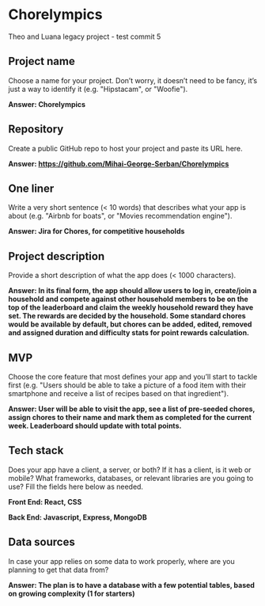 # Chorelympics

Theo and Luana legacy project - test commit 5

## Project name

Choose a name for your project. Don’t worry, it doesn’t need to be fancy, it’s just a way to identify it (e.g. "Hipstacam", or "Woofie").

**Answer: Chorelympics**

## Repository

Create a public GitHub repo to host your project and paste its URL here.

**Answer: https://github.com/Mihai-George-Serban/Chorelympics**

## One liner

Write a very short sentence (< 10 words) that describes what your app is about (e.g. "Airbnb for boats", or "Movies recommendation engine").

**Answer: Jira for Chores, for competitive households**

## Project description

Provide a short description of what the app does (< 1000 characters).

**Answer: In its final form, the app should allow users to log in, create/join a household and compete against other household members to be on the top of the leaderboard and claim the weekly household reward they have set. The rewards are decided by the household. Some standard chores would be available by default, but chores can be added, edited, removed and assigned duration and difficulty stats for point rewards calculation.**

## MVP

Choose the core feature that most defines your app and you’ll start to tackle first (e.g. "Users should be able to take a picture of a food item with their smartphone and receive a list of recipes based on that ingredient").

**Answer: User will be able to visit the app, see a list of pre-seeded chores, assign chores to their name and mark them as completed for the current week. Leaderboard should update with total points.**

## Tech stack

Does your app have a client, a server, or both? If it has a client, is it web or mobile? What frameworks, databases, or relevant libraries are you going to use? Fill the fields here below as needed.

**Front End: React, CSS**

**Back End: Javascript, Express, MongoDB**

## Data sources

In case your app relies on some data to work properly, where are you planning to get that data from?

**Answer: The plan is to have a database with a few potential tables, based on growing complexity (1 for starters)**